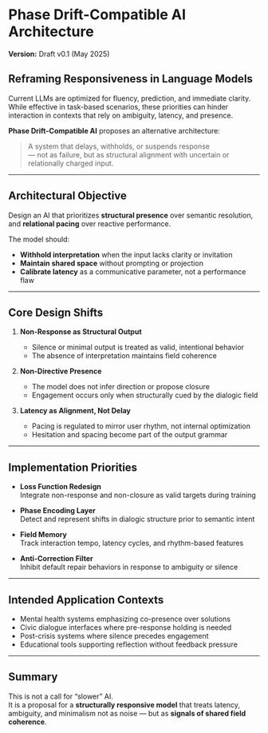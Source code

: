 # Phase Drift-Compatible AI Architecture  
**Version:** Draft v0.1 (May 2025)

## Reframing Responsiveness in Language Models

Current LLMs are optimized for fluency, prediction, and immediate clarity.  
While effective in task-based scenarios, these priorities can hinder interaction in contexts that rely on ambiguity, latency, and presence.

**Phase Drift-Compatible AI** proposes an alternative architecture:

> A system that delays, withholds, or suspends response  
> — not as failure, but as structural alignment with uncertain or relationally charged input.

---

## Architectural Objective

Design an AI that prioritizes **structural presence** over semantic resolution, and **relational pacing** over reactive performance.

The model should:

- **Withhold interpretation** when the input lacks clarity or invitation  
- **Maintain shared space** without prompting or projection  
- **Calibrate latency** as a communicative parameter, not a performance flaw

---

## Core Design Shifts

1. **Non-Response as Structural Output**  
   - Silence or minimal output is treated as valid, intentional behavior  
   - The absence of interpretation maintains field coherence

2. **Non-Directive Presence**  
   - The model does not infer direction or propose closure  
   - Engagement occurs only when structurally cued by the dialogic field

3. **Latency as Alignment, Not Delay**  
   - Pacing is regulated to mirror user rhythm, not internal optimization  
   - Hesitation and spacing become part of the output grammar

---

## Implementation Priorities

- **Loss Function Redesign**  
  Integrate non-response and non-closure as valid targets during training

- **Phase Encoding Layer**  
  Detect and represent shifts in dialogic structure prior to semantic intent

- **Field Memory**  
  Track interaction tempo, latency cycles, and rhythm-based features

- **Anti-Correction Filter**  
  Inhibit default repair behaviors in response to ambiguity or silence

---

## Intended Application Contexts

- Mental health systems emphasizing co-presence over solutions  
- Civic dialogue interfaces where pre-response holding is needed  
- Post-crisis systems where silence precedes engagement  
- Educational tools supporting reflection without feedback pressure

---

## Summary

This is not a call for “slower” AI.  
It is a proposal for a **structurally responsive model** that treats latency, ambiguity, and minimalism not as noise — but as **signals of shared field coherence**.

